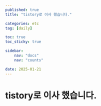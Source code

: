 ```yaml
---
published: true
title: "tistory로 이사 했습니다."

categories: etc
tag: [daily]

toc: true
toc_sticky: true

sidebar:
    nav: "docs"
    nav: "counts"

date: 2025-01-21
---
```


# tistory로 이사 했습니다.
